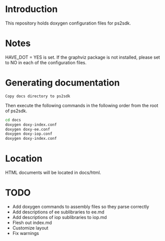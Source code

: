 # Introduction
This repository holds doxygen configuration files for ps2sdk.

# Notes
HAVE_DOT = YES is set.
If the graphviz package is not installed, please set to NO in each of the configuration files.

# Generating documentation
```
Copy docs directory to ps2sdk
```

Then execute the following commands in the following order from the root of ps2sdk.
```sh
cd docs
doxygen doxy-index.conf
doxygen doxy-ee.conf
doxygen doxy-iop.conf
doxygen doxy-index.conf
```

# Location
HTML documents will be located in docs/html.

# TODO
 - Add doxygen commands to assembly files so they parse correctly
 - Add descriptions of ee sublibraries to ee.md
 - Add descriptions of iop sublibraries to iop.md
 - Flesh out index.md
 - Customize layout
 - Fix warnings
